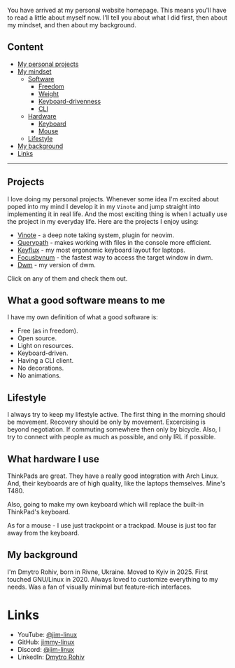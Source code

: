 You have arrived at my personal website homepage. This means you'll have to read
a little about myself now. I'll tell you about what I did first, then about my
mindset, and then about my background.

## Content
- [My personal projects](#projects)
- [My mindset](#my-mindset)
    - [Software](#software)
        - [Freedom](#freedom)
        - [Weight](#weight)
        - [Keyboard-drivenness](#keyboard-drivenness)
        - [CLI](#cli)
    - [Hardware](#hardware)
        - [Keyboard](#keyboard)
        - [Mouse](#mouse)
    - [Lifestyle](#lifestyle)
- [My background](#my-background)
- [Links](#links)

---

## Projects
I love doing my personal projects. Whenever some idea I'm excited about poped
into my mind I develop it in my `Vinote` and jump straight into implementing it
in real life. And the most exciting thing is when I actually use the project in
my everyday life. Here are the projects I enjoy using:

- [Vinote](projects/vinote) - a deep note taking system, plugin for neovim.
- [Querypath](projects/querypath) - makes working with files in the console more efficient.
- [Keyflux](projects/keyflux) - my most ergonomic keyboard layout for laptops.
- [Focusbynum](projects/focusbynum) - the fastest way to access the target window in dwm.
- [Dwm](projects/dwm) - my version of dwm.

Click on any of them and check them out.

## What a good software means to me
I have my own definition of what a good software is:
- Free (as in freedom).
- Open source.
- Light on resources.
- Keyboard-driven.
- Having a CLI client.
- No decorations.
- No animations.

## Lifestyle
I always try to keep my lifestyle active. The first thing in the morning should
be movement. Recovery should be only by movement. Excercising is beyond
negotiation. If commuting somewhere then only by bicycle. Also, I try to connect
with people as much as possible, and only IRL if possible.

## What hardware I use
ThinkPads are great. They have a really good integration with Arch Linux. And,
their keyboards are of high quality, like the laptops themselves. Mine's T480.

Also, going to make my own keyboard which will replace the built-in ThinkPad's
keyboard.

As for a mouse - I use just trackpoint or a trackpad. Mouse is just too far away
from the keyboard.

## My background
I'm Dmytro Rohiv, born in Rivne, Ukraine. Moved to Kyiv in 2025. First touched
GNU/Linux in 2020. Always loved to customize everything to my needs. Was a fan
of visually minimal but feature-rich interfaces.

# Links
- YouTube: [@jim-linux](https://youtube.com/@jim-linux)
- GitHub: [jimmy-linux](https://github.com/jimmy-linux)
- Discord: [@jim-linux](https://discord.com/users/1142746347917811763)
- LinkedIn: [Dmytro Rohiv](https://www.linkedin.com/in/dmytro-rohiv)
